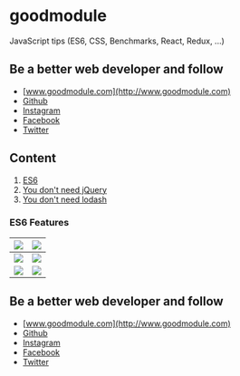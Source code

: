 # goodmodule
JavaScript tips (ES6, CSS, Benchmarks, React, Redux, ...)

## Be a better web developer and follow
- [www.goodmodule.com](http://www.goodmodule.com)
- [Github](https://github.com/seeden/goodmodule.com)
- [Instagram](https://www.instagram.com/goodmodule/)
- [Facebook](https://www.facebook.com/goodmodule/)
- [Twitter](https://twitter.com/goodmodule)

## Content

1. [ES6](#es6)
2. [You don't need jQuery](#you-dont-need-jquery)
3. [You don't need lodash](#you-dont-need-lodash)


### <a name="es6"></a>ES6 Features

| <img  src="https://scontent-vie1-1.cdninstagram.com/t51.2885-15/s750x750/sh0.08/e35/17587249_1601717886524620_1865302475586666496_n.jpg"/>| <img  src="https://scontent-vie1-1.cdninstagram.com/t51.2885-15/s750x750/sh0.08/e35/17438805_594731497398221_2730805808127279104_n.jpg"/> 
|-|-|
|<img  src="https://scontent-vie1-1.cdninstagram.com/t51.2885-15/s750x750/sh0.08/e35/17076962_1349280285131808_5442734857031516160_n.jpg"/> | <img  src="https://scontent-vie1-1.cdninstagram.com/t51.2885-15/s750x750/sh0.08/e35/16908164_1539129512794158_8876269629148758016_n.jpg"/> |
|<img  src="https://scontent-vie1-1.cdninstagram.com/t51.2885-15/s750x750/sh0.08/e35/16906179_851395588333445_2132286039367090176_n.jpg"/> | <img  src="https://scontent-vie1-1.cdninstagram.com/t51.2885-15/s750x750/sh0.08/e35/16464946_1640335016275294_2146139684013604864_n.jpg"/> |


## Be a better web developer and follow
- [www.goodmodule.com](http://www.goodmodule.com)
- [Github](https://github.com/seeden/goodmodule.com)
- [Instagram](https://www.instagram.com/goodmodule/)
- [Facebook](https://www.facebook.com/goodmodule/)
- [Twitter](https://twitter.com/goodmodule)
